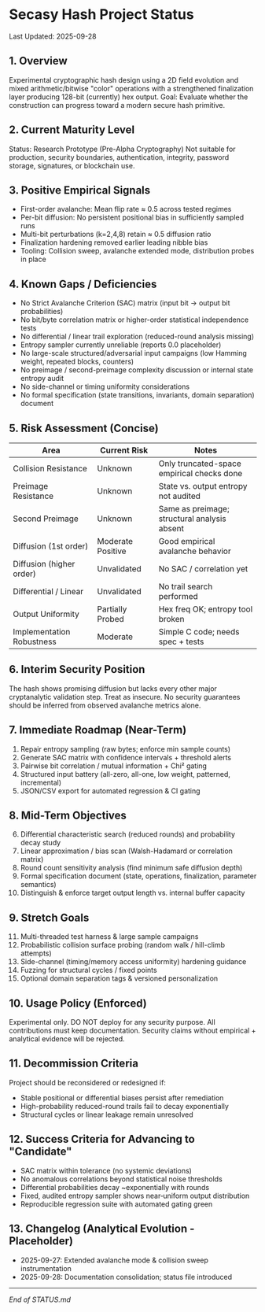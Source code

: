 # Secasy Hash Project Status

Last Updated: 2025-09-28

## 1. Overview
Experimental cryptographic hash design using a 2D field evolution and mixed arithmetic/bitwise "color" operations with a strengthened finalization layer producing 128-bit (currently) hex output. Goal: Evaluate whether the construction can progress toward a modern secure hash primitive.

## 2. Current Maturity Level
Status: Research Prototype (Pre-Alpha Cryptography)
Not suitable for production, security boundaries, authentication, integrity, password storage, signatures, or blockchain use.

## 3. Positive Empirical Signals
- First-order avalanche: Mean flip rate ≈ 0.5 across tested regimes
- Per-bit diffusion: No persistent positional bias in sufficiently sampled runs
- Multi-bit perturbations (k=2,4,8) retain ≈ 0.5 diffusion ratio
- Finalization hardening removed earlier leading nibble bias
- Tooling: Collision sweep, avalanche extended mode, distribution probes in place

## 4. Known Gaps / Deficiencies
- No Strict Avalanche Criterion (SAC) matrix (input bit → output bit probabilities)
- No bit/byte correlation matrix or higher-order statistical independence tests
- No differential / linear trail exploration (reduced-round analysis missing)
- Entropy sampler currently unreliable (reports 0.0 placeholder)
- No large-scale structured/adversarial input campaigns (low Hamming weight, repeated blocks, counters)
- No preimage / second-preimage complexity discussion or internal state entropy audit
- No side-channel or timing uniformity considerations
- No formal specification (state transitions, invariants, domain separation) document

## 5. Risk Assessment (Concise)
| Area | Current Risk | Notes |
|------|--------------|-------|
| Collision Resistance | Unknown | Only truncated-space empirical checks done |
| Preimage Resistance | Unknown | State vs. output entropy not audited |
| Second Preimage | Unknown | Same as preimage; structural analysis absent |
| Diffusion (1st order) | Moderate Positive | Good empirical avalanche behavior |
| Diffusion (higher order) | Unvalidated | No SAC / correlation yet |
| Differential / Linear | Unvalidated | No trail search performed |
| Output Uniformity | Partially Probed | Hex freq OK; entropy tool broken |
| Implementation Robustness | Moderate | Simple C code; needs spec + tests |

## 6. Interim Security Position
The hash shows promising diffusion but lacks every other major cryptanalytic validation step. Treat as insecure. No security guarantees should be inferred from observed avalanche metrics alone.

## 7. Immediate Roadmap (Near-Term)
1. Repair entropy sampling (raw bytes; enforce min sample counts)
2. Generate SAC matrix with confidence intervals + threshold alerts
3. Pairwise bit correlation / mutual information + Chi² gating
4. Structured input battery (all-zero, all-one, low weight, patterned, incremental)
5. JSON/CSV export for automated regression & CI gating

## 8. Mid-Term Objectives
6. Differential characteristic search (reduced rounds) and probability decay study
7. Linear approximation / bias scan (Walsh-Hadamard or correlation matrix)
8. Round count sensitivity analysis (find minimum safe diffusion depth)
9. Formal specification document (state, operations, finalization, parameter semantics)
10. Distinguish & enforce target output length vs. internal buffer capacity

## 9. Stretch Goals
11. Multi-threaded test harness & large sample campaigns
12. Probabilistic collision surface probing (random walk / hill-climb attempts)
13. Side-channel (timing/memory access uniformity) hardening guidance
14. Fuzzing for structural cycles / fixed points
15. Optional domain separation tags & versioned personalization

## 10. Usage Policy (Enforced)
Experimental only. DO NOT deploy for any security purpose. All contributions must keep documentation. Security claims without empirical + analytical evidence will be rejected.

## 11. Decommission Criteria
Project should be reconsidered or redesigned if:
- Stable positional or differential biases persist after remediation
- High-probability reduced-round trails fail to decay exponentially
- Structural cycles or linear leakage remain unresolved

## 12. Success Criteria for Advancing to "Candidate"
- SAC matrix within tolerance (no systemic deviations)
- No anomalous correlations beyond statistical noise thresholds
- Differential probabilities decay ~exponentially with rounds
- Fixed, audited entropy sampler shows near‑uniform output distribution
- Reproducible regression suite with automated gating green

## 13. Changelog (Analytical Evolution - Placeholder)
- 2025-09-27: Extended avalanche mode & collision sweep instrumentation
- 2025-09-28: Documentation consolidation; status file introduced

---
*End of STATUS.md*
